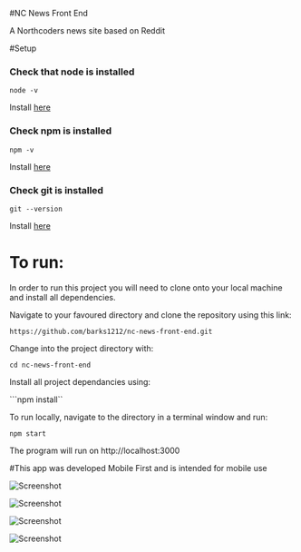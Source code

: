 #NC News Front End

A Northcoders news site based on Reddit

#Setup

### Check that node is installed

```node -v```

Install [here](https://nodejs.org/en/download/package-manager/)

### Check npm is installed

```npm -v```

Install [here](https://www.npmjs.com/get-npm)

### Check git is installed

```git --version```

Install [here](https://git-scm.com/)

# To run:
In order to run this project you will need to clone onto your local machine and install all dependencies.

Navigate to your favoured directory and clone the repository using this link: 

```https://github.com/barks1212/nc-news-front-end.git```

Change into the project directory with:

```cd nc-news-front-end```

Install all project dependancies using:

```npm install``

To run locally, navigate to the directory in a terminal window and run:

```npm start```

The program will run on 
http://localhost:3000

#This app was developed Mobile First and is intended for mobile use

![Screenshot](/public/screenshots/home.png "Home page on mobile")

![Screenshot](/public/screenshots/top.png "Top users on mobile")

![Screenshot](/public/screenshots/article.ong "Single article on mobile")

![Screenshot](/public/screenshots/user.png "User profile on mobile")
